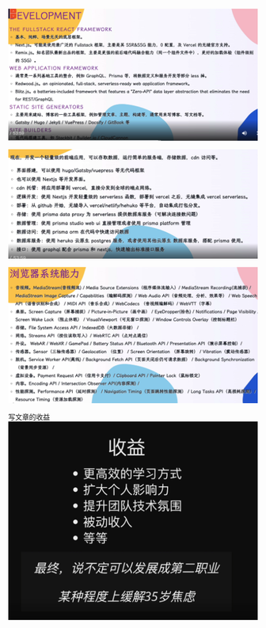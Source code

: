 ![](2022-03-26-10-13-37.png)

![](2022-03-26-10-18-42.png)

![](2022-03-26-10-20-40.png)

写文章的收益
![](2022-03-26-10-49-00.png)
